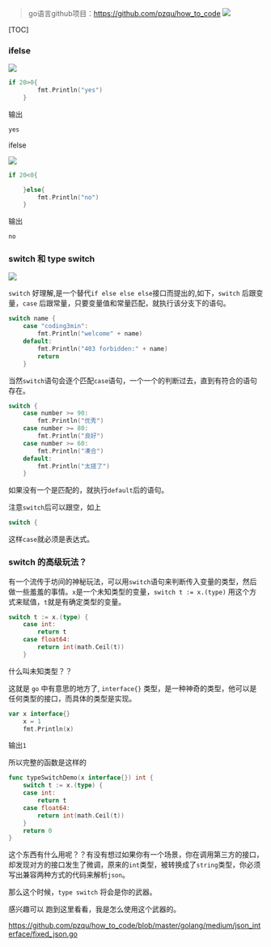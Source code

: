 > go语言github项目：https://github.com/pzqu/how_to_code
![](https://coding3min.oss-accelerate.aliyuncs.com/coding3min/2020-04-14-125225.jpg)

[TOC]

### ifelse
![](https://coding3min.oss-accelerate.aliyuncs.com/coding3min/2020-04-14-125215.jpg)

```go
if 20>0{
		fmt.Println("yes")
	}
```
输出
```go
yes
```

ifelse

![](https://coding3min.oss-accelerate.aliyuncs.com/coding3min/2020-04-14-125252.jpg)

```go
if 20<0{

	}else{
		fmt.Println("no")
	}
```
输出
```go
no
```

### switch 和  type switch

![](https://coding3min.oss-accelerate.aliyuncs.com/coding3min/2020-04-14-125322.jpg)

`switch` 好理解,是一个替代`if else else else`接口而提出的,如下，`switch` 后跟变量，`case` 后跟常量，只要变量值和常量匹配，就执行该分支下的语句。
```go
switch name {
	case "coding3min":
		fmt.Println("welcome" + name)
	default:
		fmt.Println("403 forbidden:" + name)
		return
	}
```

当然`switch`语句会逐个匹配`case`语句，一个一个的判断过去，直到有符合的语句存在。
```go
switch {
	case number >= 90:
		fmt.Println("优秀")
	case number >= 80:
		fmt.Println("良好")
	case number >= 60:
		fmt.Println("凑合")
	default:
		fmt.Println("太搓了")
	}
```
如果没有一个是匹配的，就执行`default`后的语句。

注意`switch`后可以跟空，如上
```go
switch {
```
这样`case`就必须是表达式。

### switch 的高级玩法？

有一个流传于坊间的神秘玩法，可以用`switch`语句来判断传入变量的类型，然后做一些羞羞的事情。`x`是一个未知类型的变量，`switch t := x.(type)` 用这个方式来赋值，`t`就是有确定类型的变量。

```go
switch t := x.(type) {
	case int:
		return t
	case float64:
		return int(math.Ceil(t))
	}
```

什么叫未知类型？？

这就是 `go` 中有意思的地方了, `interface{}` 类型，是一种神奇的类型，他可以是任何类型的接口，而具体的类型是实现。
```go
var x interface{}
	x = 1
	fmt.Println(x)
```
输出`1`

所以完整的函数是这样的
```go
func typeSwitchDemo(x interface{}) int {
	switch t := x.(type) {
	case int:
		return t
	case float64:
		return int(math.Ceil(t))
	}
	return 0
}
```
这个东西有什么用呢？？有没有想过如果你有一个场景，你在调用第三方的接口，却发现对方的接口发生了微调，原来的`int`类型，被转换成了`string`类型，你必须写出兼容两种方式的代码来解析`json`。

那么这个时候，`type switch` 将会是你的武器。

感兴趣可以 跑到这里看看，我是怎么使用这个武器的。

https://github.com/pzqu/how_to_code/blob/master/golang/medium/json_interface/fixed_json.go


